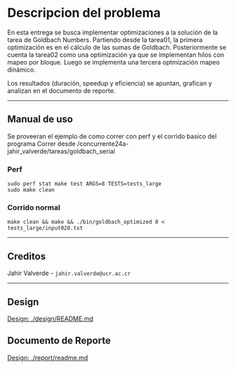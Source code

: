 # Descripcion del problema

En esta entrega se busca implementar optimizaciones a la solución de la tarea
de Goldbach Numbers. Partiendo desde la tarea01, la primera optimización es en
el cálculo de las sumas de Goldbach. Posteriormente se cuenta la tarea02 como
una optimización ya que se implementan hilos con mapeo por bloque. Luego
se implementa una tercera optmización mapeo dinámico.

Los resultados (duración, speedup y eficiencia) se apuntan, grafican y analizan
en el documento de reporte.

---

## Manual de uso

Se proveeran el ejemplo de como correr con perf y el corrido basico del programa
Correr desde /concurrente24a-jahir_valverde/tareas/goldbach_serial

### Perf

`sudo perf stat make test ARGS=8 TESTS=tests_large`  
`sudo make clean`

### Corrido normal

`make clean && make && ./bin/goldbach_optimized 8 < tests_large/input020.txt`

---

## Creditos

Jahir Valverde - `jahir.valverde@ucr.ac.cr`

---

## Design
[Design: ./design/README.md](./design/README.md)

## Documento de Reporte
[Design: ./report/readme.md](./report/readme.md)